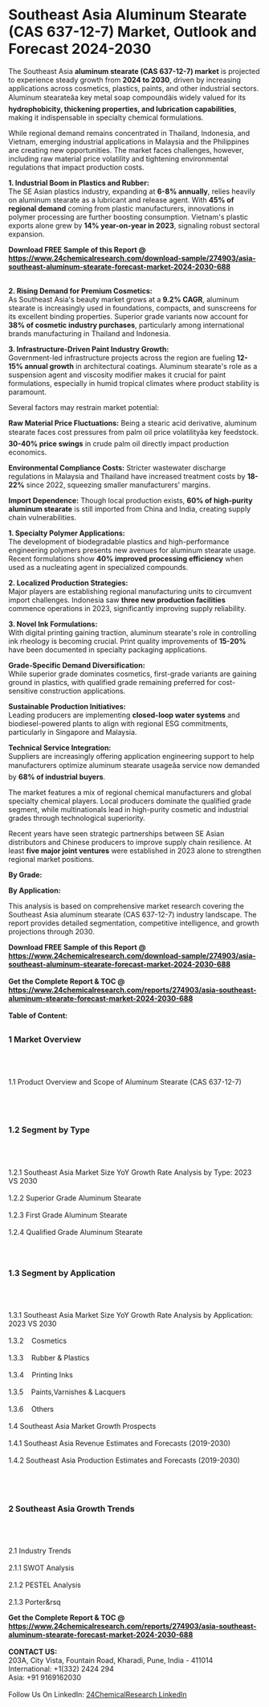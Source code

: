 <h1>Southeast Asia Aluminum Stearate (CAS 637-12-7) Market, Outlook and Forecast 2024-2030</h1><p>The Southeast Asia <strong>aluminum stearate (CAS 637-12-7) market</strong> is projected to experience steady growth from <strong>2024 to 2030</strong>, driven by increasing applications across cosmetics, plastics, paints, and other industrial sectors. Aluminum stearateâa key metal soap compoundâis widely valued for its <strong>hydrophobicity, thickening properties, and lubrication capabilities</strong>, making it indispensable in specialty chemical formulations.</p><p>While regional demand remains concentrated in Thailand, Indonesia, and Vietnam, emerging industrial applications in Malaysia and the Philippines are creating new opportunities. The market faces challenges, however, including raw material price volatility and tightening environmental regulations that impact production costs.</p><p><strong>1. Industrial Boom in Plastics and Rubber:</strong><br>
The SE Asian plastics industry, expanding at <strong>6-8% annually</strong>, relies heavily on aluminum stearate as a lubricant and release agent. With <strong>45% of regional demand</strong> coming from plastic manufacturers, innovations in polymer processing are further boosting consumption. Vietnam's plastic exports alone grew by <strong>14% year-on-year in 2023</strong>, signaling robust sectoral expansion.</p><div><b>Download FREE Sample of this Report @ 
            <a href="https://www.24chemicalresearch.com/download-sample/274903/asia-southeast-aluminum-stearate-forecast-market-2024-2030-688">
            https://www.24chemicalresearch.com/download-sample/274903/asia-southeast-aluminum-stearate-forecast-market-2024-2030-688</a></b></div><br><p><strong>2. Rising Demand for Premium Cosmetics:</strong><br>
As Southeast Asia's beauty market grows at a <strong>9.2% CAGR</strong>, aluminum stearate is increasingly used in foundations, compacts, and sunscreens for its excellent binding properties. Superior grade variants now account for <strong>38% of cosmetic industry purchases</strong>, particularly among international brands manufacturing in Thailand and Indonesia.</p><p><strong>3. Infrastructure-Driven Paint Industry Growth:</strong><br>
Government-led infrastructure projects across the region are fueling <strong>12-15% annual growth</strong> in architectural coatings. Aluminum stearate's role as a suspension agent and viscosity modifier makes it crucial for paint formulations, especially in humid tropical climates where product stability is paramount.</p><p>Several factors may restrain market potential:</p><p><strong>Raw Material Price Fluctuations:</strong> Being a stearic acid derivative, aluminum stearate faces cost pressures from palm oil price volatilityâa key feedstock. <strong>30-40% price swings</strong> in crude palm oil directly impact production economics.</p><p><strong>Environmental Compliance Costs:</strong> Stricter wastewater discharge regulations in Malaysia and Thailand have increased treatment costs by <strong>18-22%</strong> since 2022, squeezing smaller manufacturers' margins.</p><p><strong>Import Dependence:</strong> Though local production exists, <strong>60% of high-purity aluminum stearate</strong> is still imported from China and India, creating supply chain vulnerabilities.</p><p><strong>1. Specialty Polymer Applications:</strong><br>
The development of biodegradable plastics and high-performance engineering polymers presents new avenues for aluminum stearate usage. Recent formulations show <strong>40% improved processing efficiency</strong> when used as a nucleating agent in specialized compounds.</p><p><strong>2. Localized Production Strategies:</strong><br>
Major players are establishing regional manufacturing units to circumvent import challenges. Indonesia saw <strong>three new production facilities</strong> commence operations in 2023, significantly improving supply reliability.</p><p><strong>3. Novel Ink Formulations:</strong><br>
With digital printing gaining traction, aluminum stearate's role in controlling ink rheology is becoming crucial. Print quality improvements of <strong>15-20%</strong> have been documented in specialty packaging applications.</p><p><strong>Grade-Specific Demand Diversification:</strong><br>
	While superior grade dominates cosmetics, first-grade variants are gaining ground in plastics, with qualified grade remaining preferred for cost-sensitive construction applications.</p><p><strong>Sustainable Production Initiatives:</strong><br>
	Leading producers are implementing <strong>closed-loop water systems</strong> and biodiesel-powered plants to align with regional ESG commitments, particularly in Singapore and Malaysia.</p><p><strong>Technical Service Integration:</strong><br>
	Suppliers are increasingly offering application engineering support to help manufacturers optimize aluminum stearate usageâa service now demanded by <strong>68% of industrial buyers</strong>.</p><p>The market features a mix of regional chemical manufacturers and global specialty chemical players. Local producers dominate the qualified grade segment, while multinationals lead in high-purity cosmetic and industrial grades through technological superiority.</p><p>Recent years have seen strategic partnerships between SE Asian distributors and Chinese producers to improve supply chain resilience. At least <strong>five major joint ventures</strong> were established in 2023 alone to strengthen regional market positions.</p><p><strong>By Grade:</strong></p><p><strong>By Application:</strong></p><p>This analysis is based on comprehensive market research covering the Southeast Asia aluminum stearate (CAS 637-12-7) industry landscape. The report provides detailed segmentation, competitive intelligence, and growth projections through 2030.</p><div><b>Download FREE Sample of this Report @ 
            <a href="https://www.24chemicalresearch.com/download-sample/274903/asia-southeast-aluminum-stearate-forecast-market-2024-2030-688">
            https://www.24chemicalresearch.com/download-sample/274903/asia-southeast-aluminum-stearate-forecast-market-2024-2030-688</a></b></div><br><div><b>Get the Complete Report & TOC @ 
            <a href="https://www.24chemicalresearch.com/reports/274903/asia-southeast-aluminum-stearate-forecast-market-2024-2030-688">
            https://www.24chemicalresearch.com/reports/274903/asia-southeast-aluminum-stearate-forecast-market-2024-2030-688</a></b></div><br>
            <b>Table of Content:</b><p><h2><span style="font-size:16px"><strong>1 Market Overview&nbsp;&nbsp; &nbsp;</strong></span></h2><br />
<br />
<p>1.1 Product Overview and Scope of Aluminum Stearate (CAS 637-12-7)&nbsp;</p><br />
<br />
<h2><strong><span style="font-size:16px">1.2 Segment by Type&nbsp;&nbsp; &nbsp;</span></strong></h2><br />
<br />
<p>1.2.1 Southeast Asia Market Size YoY Growth Rate Analysis by Type: 2023 VS 2030&nbsp;&nbsp; &nbsp;<br /><br />
1.2.2 Superior Grade Aluminum Stearate&nbsp;&nbsp; &nbsp;<br /><br />
1.2.3 First Grade Aluminum Stearate<br /><br />
1.2.4 Qualified Grade Aluminum Stearate<br /><br />
<br />
<h2><span style="font-size:16px"><strong>1.3 Segment by Application&nbsp;&nbsp;</strong></span></h2><br />
<br />
<p>1.3.1 Southeast Asia Market Size YoY Growth Rate Analysis by Application: 2023 VS 2030&nbsp;&nbsp; &nbsp;<br /><br />
1.3.2&nbsp;&nbsp; &nbsp;Cosmetics<br /><br />
1.3.3&nbsp;&nbsp; &nbsp;Rubber & Plastics<br /><br />
1.3.4&nbsp;&nbsp; &nbsp;Printing Inks<br /><br />
1.3.5&nbsp;&nbsp; &nbsp;Paints,Varnishes & Lacquers<br /><br />
1.3.6&nbsp;&nbsp; &nbsp;Others<br /><br />
1.4 Southeast Asia Market Growth Prospects&nbsp;&nbsp; &nbsp;<br /><br />
1.4.1 Southeast Asia Revenue Estimates and Forecasts (2019-2030)&nbsp;&nbsp; &nbsp;<br /><br />
1.4.2 Southeast Asia Production Estimates and Forecasts (2019-2030)&nbsp;&nbsp;</p><br />
<br />
<h2><span style="font-size:16px"><strong>2 Southeast Asia Growth Trends&nbsp;&nbsp; &nbsp;</strong></span></h2><br />
<br />
<p>2.1 Industry Trends&nbsp;&nbsp; &nbsp;<br /><br />
2.1.1 SWOT Analysis&nbsp;&nbsp; &nbsp;<br /><br />
2.1.2 PESTEL Analysis&nbsp;&nbsp; &nbsp;<br /><br />
2.1.3 Porter&rsq</p><div><b>Get the Complete Report & TOC @ 
            <a href="https://www.24chemicalresearch.com/reports/274903/asia-southeast-aluminum-stearate-forecast-market-2024-2030-688">
            https://www.24chemicalresearch.com/reports/274903/asia-southeast-aluminum-stearate-forecast-market-2024-2030-688</a></b></div><br><b>CONTACT US:</b><br>
            203A, City Vista, Fountain Road, Kharadi, Pune, India - 411014<br>
            International: +1(332) 2424 294<br>
            Asia: +91 9169162030 <br><br>
            Follow Us On LinkedIn: <a href="https://www.linkedin.com/company/24chemicalresearch/">24ChemicalResearch LinkedIn</a>